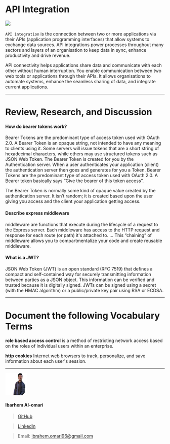 API Integration
===
![](https://siteplus.com/src/public/images/custom-integration.svg)


`API integration` is the connection between two or more applications via their APIs (application programming interfaces) that allow systems to exchange data sources. API integrations power processes throughout many sectors and layers of an organisation to keep data in sync, enhance productivity and drive revenue.

API connectivity helps applications share data and communicate with each other without human interruption. You enable communication between two web tools or applications through their APIs. It allows organisations to automate systems, enhance the seamless sharing of data, and integrate current applications.

---

Review, Research, and Discussion
===



#### How do bearer tokens work?
Bearer Tokens are the predominant type of access token used with OAuth 2.0. A Bearer Token is an opaque string, not intended to have any meaning to clients using it. Some servers will issue tokens that are a short string of hexadecimal characters, while others may use structured tokens such as JSON Web Token.
The Bearer Token is created for you by the Authentication server. When a user authenticates your application (client) the authentication server then goes and generates for you a Token. Bearer Tokens are the predominant type of access token used with OAuth 2.0. A Bearer token basically says “Give the bearer of this token access”.

The Bearer Token is normally some kind of opaque value created by the authentication server. It isn’t random; it is created based upon the user giving you access and the client your application getting access.


#### Describe express middleware
 middleware are functions that execute during the lifecycle of a request to the Express server. Each middleware has access to the HTTP request and response for each route (or path) it's attached to. ... This “chaining” of middleware allows you to compartmentalize your code and create reusable middleware.

#### What is a JWT?
JSON Web Token (JWT) is an open standard (RFC 7519) that defines a compact and self-contained way for securely transmitting information between parties as a JSON object. This information can be verified and trusted because it is digitally signed. JWTs can be signed using a secret (with the HMAC algorithm) or a public/private key pair using RSA or ECDSA.


---

Document the following Vocabulary Terms
===



**role based access control**
is a method of restricting network access based on the roles of individual users within an enterprise.

**http cookies**
 Internet web browsers to track, personalize, and save information about each user's session. 


 
---

![](ibrahem.png) 
#### **Ibarhem Al-omari**
> [GitHub](https://github.com/ibrahemomari)

>[LinkedIn](https://www.linkedin.com/in/ibrahem-omari-5967a5198/)

> Email: ibrahem.omari96@gmail.com
